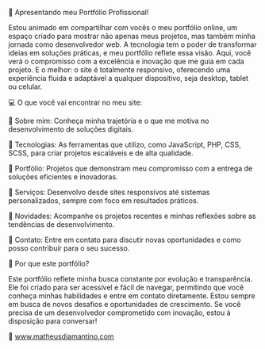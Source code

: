 🚀 Apresentando meu Portfólio Profissional! 

Estou animado em compartilhar com vocês o meu portfólio online, um espaço criado para mostrar não apenas meus projetos, mas também minha jornada como desenvolvedor web. A tecnologia tem o poder de transformar ideias em soluções práticas, e meu portfólio reflete essa visão. Aqui, você verá o compromisso com a excelência e inovação que me guia em cada projeto. E o melhor: o site é totalmente responsivo, oferecendo uma experiência fluida e adaptável a qualquer dispositivo, seja desktop, tablet ou celular.

💻 O que você vai encontrar no meu site:

🔹 Sobre mim: Conheça minha trajetória e o que me motiva no desenvolvimento de soluções digitais.

🔹 Tecnologias: As ferramentas que utilizo, como JavaScript, PHP, CSS, SCSS, para criar projetos escaláveis e de alta qualidade.

🔹 Portfólio: Projetos que demonstram meu compromisso com a entrega de soluções eficientes e inovadoras.

🔹 Serviços: Desenvolvo desde sites responsivos até sistemas personalizados, sempre com foco em resultados práticos.

🔹 Novidades: Acompanhe os projetos recentes e minhas reflexões sobre as tendências de desenvolvimento.

🔹 Contato: Entre em contato para discutir novas oportunidades e como posso contribuir para o seu sucesso.

🌱 Por que este portfólio?

Este portfólio reflete minha busca constante por evolução e transparência. Ele foi criado para ser acessível e fácil de navegar, permitindo que você conheça minhas habilidades e entre em contato diretamente. Estou sempre em busca de novos desafios e oportunidades de crescimento. Se você precisa de um desenvolvedor comprometido com inovação, estou à disposição para conversar!

🔗 www.matheusdiamantino.com
